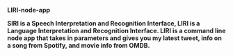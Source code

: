<b> LIRI-node-app <b>

SIRI is a Speech Interpretation and Recognition Interface, LIRI is a Language Interpretation and Recognition Interface. LIRI is a command line node app that takes in parameters and gives you my latest tweet, info on a song from Spotify, and movie info from OMDB.


